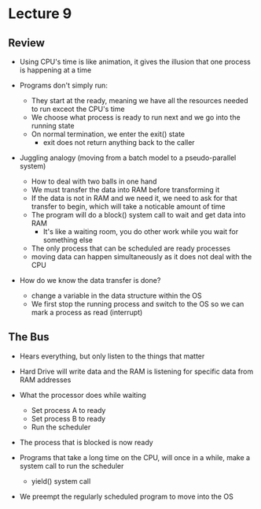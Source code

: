 # Lecture 9

## Review

* Using CPU's time is like animation, it gives the illusion that one process is happening at a time
* Programs don't simply run:
  * They start at the ready, meaning we have all the resources needed to run exceot the CPU's time
  * We choose what process is ready to run next and we go into the running state
  * On normal termination, we enter the exit() state
    * exit does not return anything back to the caller
   
* Juggling analogy (moving from a batch model to a pseudo-parallel system)
  * How to deal with two balls in one hand
  * We must transfer the data into RAM before transforming it
  * If the data is not in RAM and we need it, we need to ask for that transfer to begin, which will take a noticable amount of time
  * The program will do a block() system call to wait and get data into RAM
    * It's like a waiting room, you do other work while you wait for something else
  * The only process that can be scheduled are ready processes
  * moving data can happen simultaneously as it does not deal with the CPU
 
* How do we know the data transfer is done?
  * change a variable in the data structure within the OS
  * We first stop the running process and switch to the OS so we can mark a process as read (interrupt)
 
## The Bus 

* Hears everything, but only listen to the things that matter
* Hard Drive will write data and the RAM is listening for specific data from RAM addresses
* What the processor does while waiting
  * Set process A to ready
  * Set process B to ready
  * Run the scheduler
* The process that is blocked is now ready

* Programs that take a long time on the CPU, will once in a while, make a system call to run the scheduler
  * yield() system call
* We preempt the regularly scheduled program to move into the OS
